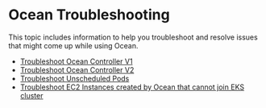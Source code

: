 # Ocean Troubleshooting

This topic includes information to help you troubleshoot and resolve issues that might come up while using Ocean.

*  [Troubleshoot Ocean Controller V1](ocean/troubleshooting/troubleshoot-controller.md)
*  [Troubleshoot Ocean Controller V2](https://docs.spot.io/ocean/tutorials/spot-kubernetes-controller/ocean-controller-two-ts)
*  [Troubleshoot Unscheduled Pods](https://docs.spot.io/ocean/troubleshooting/troubleshoot-unscheduled-pods)
*  [Troubleshoot EC2 Instances created by Ocean that cannot join EKS cluster](https://docs.spot.io/ocean/troubleshooting/)

